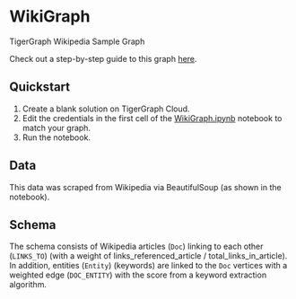# WikiGraph
TigerGraph Wikipedia Sample Graph 

Check out a step-by-step guide to this graph [here](https://medium.com/@shreya-chaudhary/linking-wikipedia-articles-in-a-knowledge-graph-with-tigergraph-beautifulsoup-and-yake-52dd3261a86d).

## Quickstart

1. Create a blank solution on TigerGraph Cloud.
2. Edit the credentials in the first cell of the [WikiGraph.ipynb](WikiGraph.ipynb) notebook to match your graph.
3. Run the notebook.

## Data

This data was scraped from Wikipedia via BeautifulSoup (as shown in the notebook).

## Schema

The schema consists of Wikipedia articles (`Doc`) linking to each other (`LINKS_TO`) (with a weight of links_referenced_article / total_links_in_article). In addition, entities (`Entity`) (keywords) are linked to the `Doc` vertices with a weighted edge (`DOC_ENTITY`) with the score from a keyword extraction algorithm.
